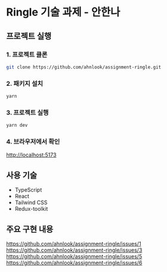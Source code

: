# Ringle 기술 과제 - 안한나

## 프로젝트 실행

### 1. 프로젝트 클론

```bash
git clone https://github.com/ahnlook/assignment-ringle.git
```

### 2. 패키지 설치

```bash
yarn
```

### 3. 프로젝트 실행

```bash
yarn dev
```

### 4. 브라우저에서 확인

[http://localhost:5173](http://localhost:5173)

## 사용 기술

- TypeScript
- React
- Tailwind CSS
- Redux-toolkit

## 주요 구현 내용

https://github.com/ahnlook/assignment-ringle/issues/1  
https://github.com/ahnlook/assignment-ringle/issues/3  
https://github.com/ahnlook/assignment-ringle/issues/5  
https://github.com/ahnlook/assignment-ringle/issues/6
